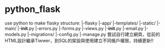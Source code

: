 # python_flask
use python to make flasky
structure:
|-flasky
  |-app/
    |-templates/
    |-static/
    |-main/
      |-__init__.py
      |-errors.py
      |-forms.py
      |-views.py
    |-__init__.py
    |-email.py
    |-models.py
  |-migrations/
  |-config.py
  |-manage.py
嘗試自行建立網頁，從前的HTML設計繼承Tiwwer，到SQL的架設與使用建立不同帳戶權限，持續更新!!
